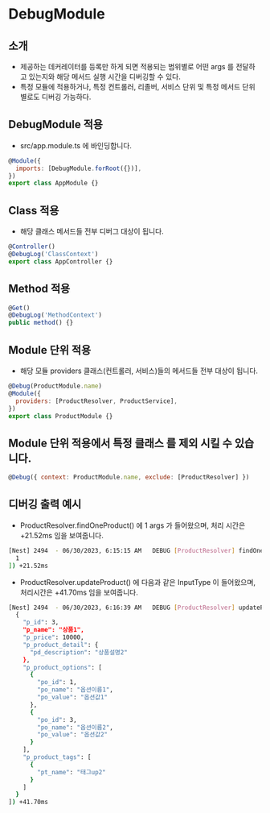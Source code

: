 # DebugModule

## 소개

- 제공하는 데커레이터를 등록만 하게 되면 적용되는 범위별로 어떤 args 를 전달하고 있는지와 해당 메서드 실행 시간을 디버깅할 수 있다.
- 특정 모듈에 적용하거나, 특정 컨트롤러, 리졸버, 서비스 단위 및 특정 메서드 단위 별로도 디버깅 가능하다.

##

## DebugModule 적용

- src/app.module.ts 에 바인딩합니다.

```javascript
@Module({
  imports: [DebugModule.forRoot({})],
})
export class AppModule {}
```

## Class 적용

- 해당 클래스 메서드들 전부 디버그 대상이 됩니다.

```javascript
@Controller()
@DebugLog('ClassContext')
export class AppController {}
```

##

## Method 적용

```javascript
@Get()
@DebugLog('MethodContext')
public method() {}
```

##

## Module 단위 적용

- 해당 모듈 providers 클래스(컨트롤러, 서비스)들의 메서드들 전부 대상이 됩니다.

```javascript
@Debug(ProductModule.name)
@Module({
  providers: [ProductResolver, ProductService],
})
export class ProductModule {}
```

##

## Module 단위 적용에서 특정 클래스 를 제외 시킬 수 있습니다.

```javascript
@Debug({ context: ProductModule.name, exclude: [ProductResolver] })
```

##

## 디버깅 출력 예시

- ProductResolver.findOneProduct() 에 1 args 가 들어왔으며, 처리 시간은 +21.52ms 임을 보여줍니다.

```bash
[Nest] 2494  - 06/30/2023, 6:15:15 AM   DEBUG [ProductResolver] findOneProduct([
  1
]) +21.52ms
```

- ProductResolver.updateProduct() 에 다음과 같은 InputType 이 들어왔으며, 처리시간은 +41.70ms 임을 보여줍니다.

```bash
[Nest] 2494  - 06/30/2023, 6:16:39 AM   DEBUG [ProductResolver] updateProduct([
  {
    "p_id": 3,
    "p_name": "상품1",
    "p_price": 10000,
    "p_product_detail": {
      "pd_description": "상품설명2"
    },
    "p_product_options": [
      {
        "po_id": 1,
        "po_name": "옵션이름1",
        "po_value": "옵션값1"
      },
      {
        "po_id": 3,
        "po_name": "옵션이름2",
        "po_value": "옵션값2"
      }
    ],
    "p_product_tags": [
      {
        "pt_name": "태그up2"
      }
    ]
  }
]) +41.70ms
```

##
